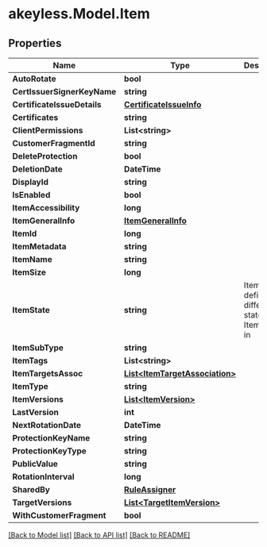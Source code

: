 # akeyless.Model.Item

## Properties

Name | Type | Description | Notes
------------ | ------------- | ------------- | -------------
**AutoRotate** | **bool** |  | [optional] 
**CertIssuerSignerKeyName** | **string** |  | [optional] 
**CertificateIssueDetails** | [**CertificateIssueInfo**](CertificateIssueInfo.md) |  | [optional] 
**Certificates** | **string** |  | [optional] 
**ClientPermissions** | **List&lt;string&gt;** |  | [optional] 
**CustomerFragmentId** | **string** |  | [optional] 
**DeleteProtection** | **bool** |  | [optional] 
**DeletionDate** | **DateTime** |  | [optional] 
**DisplayId** | **string** |  | [optional] 
**IsEnabled** | **bool** |  | [optional] 
**ItemAccessibility** | **long** |  | [optional] 
**ItemGeneralInfo** | [**ItemGeneralInfo**](ItemGeneralInfo.md) |  | [optional] 
**ItemId** | **long** |  | [optional] 
**ItemMetadata** | **string** |  | [optional] 
**ItemName** | **string** |  | [optional] 
**ItemSize** | **long** |  | [optional] 
**ItemState** | **string** | ItemState defines the different states an Item can be in | [optional] 
**ItemSubType** | **string** |  | [optional] 
**ItemTags** | **List&lt;string&gt;** |  | [optional] 
**ItemTargetsAssoc** | [**List&lt;ItemTargetAssociation&gt;**](ItemTargetAssociation.md) |  | [optional] 
**ItemType** | **string** |  | [optional] 
**ItemVersions** | [**List&lt;ItemVersion&gt;**](ItemVersion.md) |  | [optional] 
**LastVersion** | **int** |  | [optional] 
**NextRotationDate** | **DateTime** |  | [optional] 
**ProtectionKeyName** | **string** |  | [optional] 
**ProtectionKeyType** | **string** |  | [optional] 
**PublicValue** | **string** |  | [optional] 
**RotationInterval** | **long** |  | [optional] 
**SharedBy** | [**RuleAssigner**](RuleAssigner.md) |  | [optional] 
**TargetVersions** | [**List&lt;TargetItemVersion&gt;**](TargetItemVersion.md) |  | [optional] 
**WithCustomerFragment** | **bool** |  | [optional] 

[[Back to Model list]](../README.md#documentation-for-models) [[Back to API list]](../README.md#documentation-for-api-endpoints) [[Back to README]](../README.md)

